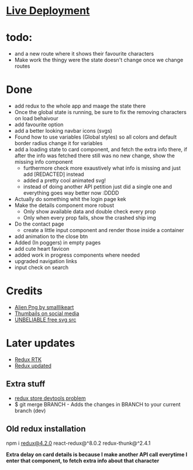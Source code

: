 # [Live Deployment](https://rick-morty-vite-react.vercel.app/)

# todo:
- and a new route where it shows their favourite characters
- Make work the thingy were the state doesn't change once we change routes


# Done
- add redux to the whole app and maage the state there
- Once the global state is running, be sure to fix the removing characters on load behaivour
- add favourite option
- add a better looking navbar icons (svgs)
- Found how to use variables (Global styles) so all colors and default border radius change it for variables
- add a loading state to card component, and fetch the extra info there, if after the info was fetched there still was no new change, show the missing info component
  - furthermore check more exaustively what info is missing and just add [REDACTED] instead
  - added a pretty cool animated svg!
  - instead of doing another API petition just did a single one and everything goes way better now :DDDD
- Actually do something whit the login page kek
- Make the details component more robust
  - Only show available data and double check every prop
  - Only when every prop fails, show the crashed ship img
- Do the contact page
  - create a little input component and render those inside a container 
- add animation to the close btn
- Added (In poggers) in empty pages
- add cute heart favicon
- added work in progress components where needed
- upgraded navigation links
- input check on search


# Credits
- [Alien Png by smalllikeart](https://www.flaticon.com/authors/smalllikeart)
- [Thumbails on social media](https://css-tricks.com/essential-meta-tags-social-media/)
- [UNBELIABLE free svg src](https://loading.io/)

# Later updates
- [Redux RTK](https://redux-toolkit.js.org/rtk-query/overview)
- [Redux updated](https://redux.js.org/tutorials/fundamentals/part-6-async-logic#example-rest-api-and-client)

## Extra stuff
- [redux store devtools problem](https://github.com/jhen0409/react-native-debugger/issues/280)
- $ git merge BRANCH - Adds the changes in BRANCH to your current branch (dev) 


## Old redux installation
npm i redux@4.2.0 react-redux@^8.0.2 redux-thunk@^2.4.1

**Extra delay on card details is because I make another API call everytime I enter that component, to fetch extra info about that character**

